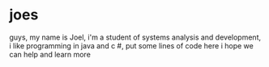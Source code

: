 # joes

guys, my name is Joel, i'm a student of systems analysis and development, i like programming in java and c #, put some lines of code here i hope we can help and learn more

